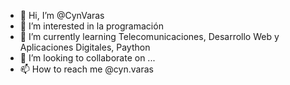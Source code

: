 - 👋 Hi, I’m @CynVaras
- 👀 I’m interested in la programación 
- 🌱 I’m currently learning Telecomunicaciones, Desarrollo Web y Aplicaciones Digitales, Paython 
- 💞️ I’m looking to collaborate on ...
- 📫 How to reach me @cyn.varas

<!---
CynVaras/CynVaras is a ✨ special ✨ repository because its `README.md` (this file) appears on your GitHub profile.
You can click the Preview link to take a look at your changes.
--->
